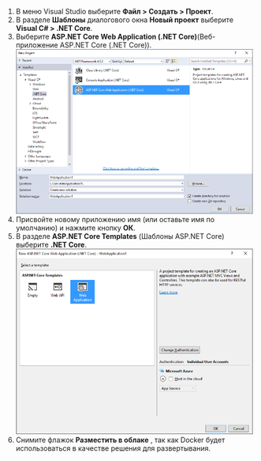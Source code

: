 1. В меню Visual Studio выберите **Файл > Создать > Проект**. 
2. В разделе **Шаблоны** диалогового окна **Новый проект** выберите **Visual C# > .NET Core**.
3. Выберите **ASP.NET Core Web Application (.NET Core)**(Веб-приложение ASP.NET Core (.NET Core)).
    ![Диалоговое окно "Новый проект"](./media/vs-docker-create-aspnetcore-app/create-new-project.png)
4. Присвойте новому приложению имя (или оставьте имя по умолчанию) и нажмите кнопку **ОК**.  
5. В разделе **ASP.NET Core Templates** (Шаблоны ASP.NET Core) выберите **.NET Core**.
    ![Диалоговое окно "Новый проект ASP.NET"](./media/vs-docker-create-aspnetcore-app/aspnet-core-template.png)
6. Снимите флажок **Разместить в облаке** , так как Docker будет использоваться в качестве решения для развертывания.



<!--HONumber=Jan17_HO3-->


